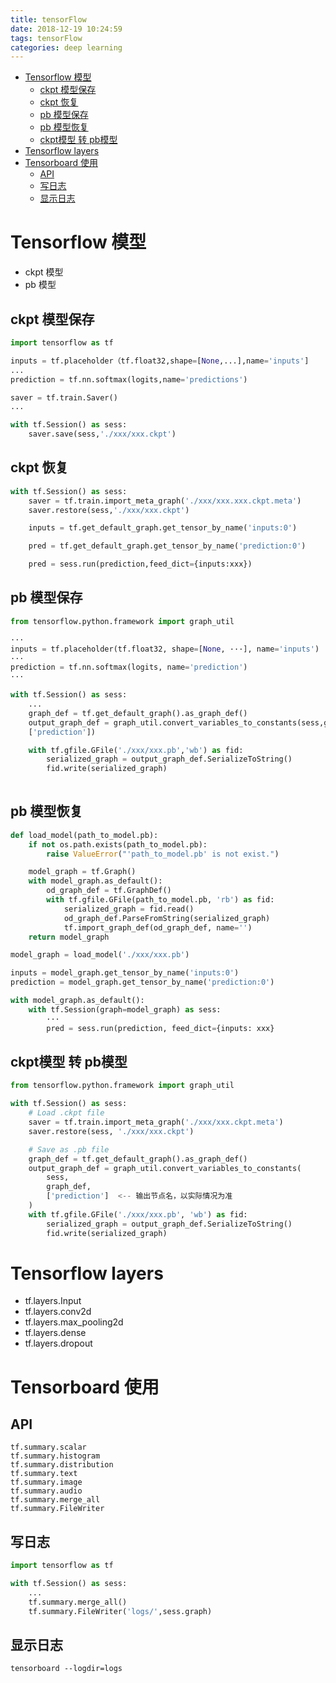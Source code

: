 ```yaml
---
title: tensorFlow
date: 2018-12-19 10:24:59
tags: tensorFlow
categories: deep learning
---
```


- [Tensorflow 模型](#tensorflow-模型)
  - [ckpt 模型保存](#ckpt-模型保存)
  - [ckpt 恢复](#ckpt-恢复)
  - [pb 模型保存](#pb-模型保存)
  - [pb 模型恢复](#pb-模型恢复)
  - [ckpt模型 转 pb模型](#ckpt模型-转-pb模型)
- [Tensorflow layers](#tensorflow-layers)
- [Tensorboard 使用](#tensorboard-使用)
  - [API](#api)
  - [写日志](#写日志)
  - [显示日志](#显示日志)

<!-- more -->

# Tensorflow 模型
- ckpt 模型
- pb 模型

## ckpt 模型保存
``` python
import tensorflow as tf

inputs = tf.placeholder（tf.float32,shape=[None,...],name='inputs']
...
prediction = tf.nn.softmax(logits,name='predictions')

saver = tf.train.Saver()
...

with tf.Session() as sess:
    saver.save(sess,'./xxx/xxx.ckpt')
```
## ckpt 恢复
```python
with tf.Session() as sess:
    saver = tf.train.import_meta_graph('./xxx/xxx.xxx.ckpt.meta')
    saver.restore(sess,'./xxx/xxx.ckpt')

    inputs = tf.get_default_graph.get_tensor_by_name('inputs:0')

    pred = tf.get_default_graph.get_tensor_by_name('prediction:0')

    pred = sess.run(prediction,feed_dict={inputs:xxx})
```

## pb 模型保存
```python
from tensorflow.python.framework import graph_util

···
inputs = tf.placeholder(tf.float32, shape=[None, ···], name='inputs') 
···
prediction = tf.nn.softmax(logits, name='prediction') 
···

with tf.Session() as sess:
    ...
    graph_def = tf.get_default_graph().as_graph_def()
    output_graph_def = graph_util.convert_variables_to_constants(sess,graph_def,
    ['prediction'])

    with tf.gfile.GFile('./xxx/xxx.pb','wb') as fid:
        serialized_graph = output_graph_def.SerializeToString()
        fid.write(serialized_graph)
 
```

## pb 模型恢复
```python
def load_model(path_to_model.pb):
    if not os.path.exists(path_to_model.pb):
        raise ValueError("'path_to_model.pb' is not exist.")

    model_graph = tf.Graph()
    with model_graph.as_default():
        od_graph_def = tf.GraphDef()
        with tf.gfile.GFile(path_to_model.pb, 'rb') as fid:
            serialized_graph = fid.read()
            od_graph_def.ParseFromString(serialized_graph)
            tf.import_graph_def(od_graph_def, name='')
    return model_graph

model_graph = load_model('./xxx/xxx.pb')

inputs = model_graph.get_tensor_by_name('inputs:0')
prediction = model_graph.get_tensor_by_name('prediction:0')

with model_graph.as_default():
    with tf.Session(graph=model_graph) as sess:
        ···
        pred = sess.run(prediction, feed_dict={inputs: xxx} 
```

## ckpt模型 转 pb模型
```python
from tensorflow.python.framework import graph_util

with tf.Session() as sess:
    # Load .ckpt file
    saver = tf.train.import_meta_graph('./xxx/xxx.ckpt.meta')
    saver.restore(sess, './xxx/xxx.ckpt')

    # Save as .pb file
    graph_def = tf.get_default_graph().as_graph_def()
    output_graph_def = graph_util.convert_variables_to_constants(
        sess, 
        graph_def, 
        ['prediction']  <-- 输出节点名，以实际情况为准
    )
    with tf.gfile.GFile('./xxx/xxx.pb', 'wb') as fid:
        serialized_graph = output_graph_def.SerializeToString()
        fid.write(serialized_graph) 
```


# Tensorflow layers
- tf.layers.Input
- tf.layers.conv2d
- tf.layers.max_pooling2d
- tf.layers.dense
- tf.layers.dropout



# Tensorboard 使用
## API
```
tf.summary.scalar
tf.summary.histogram
tf.summary.distribution
tf.summary.text
tf.summary.image
tf.summary.audio
tf.summary.merge_all
tf.summary.FileWriter
```
## 写日志
```python
import tensorflow as tf

with tf.Session() as sess:
    ...
    tf.summary.merge_all()
    tf.summary.FileWriter('logs/',sess.graph)
```
## 显示日志
```
tensorboard --logdir=logs
```
